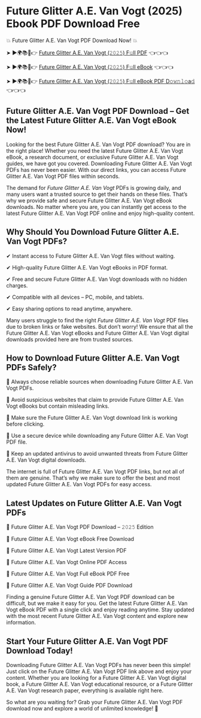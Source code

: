 # Future Glitter A.E. Van Vogt (2025) Ebook PDF Download Free

💥 Future Glitter A.E. Van Vogt PDF Download Now! 💥

➤ ►🌍📚📱👉 [Future Glitter A.E. Van Vogt (𝟸𝟶𝟸𝟻) F𝚞ll PDF](https://getpdf.xyz/future-glitter-a.e.-van-vogt) 👈👈👈


➤ ►🌍📚📱👉 [Future Glitter A.E. Van Vogt (𝟸𝟶𝟸𝟻) F𝚞ll eBook](https://getpdf.xyz/future-glitter-a.e.-van-vogt) 👈👈👈


➤ ►🌍📚📱👉 [Future Glitter A.E. Van Vogt (𝟸𝟶𝟸𝟻) F𝚞ll eBook PDF D𝚘𝚠𝚗𝚕𝚘a𝚍](https://getpdf.xyz/future-glitter-a.e.-van-vogt) 👈👈👈


## Future Glitter A.E. Van Vogt PDF Download – Get the Latest Future Glitter A.E. Van Vogt eBook Now!

Looking for the best Future Glitter A.E. Van Vogt PDF download? You are in the right place! Whether you need the latest Future Glitter A.E. Van Vogt eBook, a research document, or exclusive Future Glitter A.E. Van Vogt guides, we have got you covered. Downloading Future Glitter A.E. Van Vogt PDFs has never been easier. With our direct links, you can access Future Glitter A.E. Van Vogt PDF files within seconds.

The demand for *Future Glitter A.E. Van Vogt* PDFs is growing daily, and many users want a trusted source to get their hands on these files. That’s why we provide safe and secure Future Glitter A.E. Van Vogt eBook downloads. No matter where you are, you can instantly get access to the latest Future Glitter A.E. Van Vogt PDF online and enjoy high-quality content.

## Why Should You Download Future Glitter A.E. Van Vogt PDFs?

✔ Instant access to Future Glitter A.E. Van Vogt files without waiting.

✔ High-quality Future Glitter A.E. Van Vogt eBooks in PDF format.

✔ Free and secure Future Glitter A.E. Van Vogt downloads with no hidden charges.

✔ Compatible with all devices – PC, mobile, and tablets.

✔ Easy sharing options to read anytime, anywhere.

Many users struggle to find the right *Future Glitter A.E. Van Vogt* PDF files due to broken links or fake websites. But don’t worry! We ensure that all the Future Glitter A.E. Van Vogt eBooks and Future Glitter A.E. Van Vogt digital downloads provided here are from trusted sources.

## How to Download Future Glitter A.E. Van Vogt PDFs Safely?

📌 Always choose reliable sources when downloading Future Glitter A.E. Van Vogt PDFs.

📌 Avoid suspicious websites that claim to provide Future Glitter A.E. Van Vogt eBooks but contain misleading links.

📌 Make sure the Future Glitter A.E. Van Vogt download link is working before clicking.

📌 Use a secure device while downloading any Future Glitter A.E. Van Vogt PDF file.

📌 Keep an updated antivirus to avoid unwanted threats from Future Glitter A.E. Van Vogt digital downloads.

The internet is full of Future Glitter A.E. Van Vogt PDF links, but not all of them are genuine. That’s why we make sure to offer the best and most updated Future Glitter A.E. Van Vogt PDFs for easy access.

## Latest Updates on Future Glitter A.E. Van Vogt PDFs

🔹 Future Glitter A.E. Van Vogt PDF Download – 𝟸𝟶𝟸𝟻 Edition

🔹 Future Glitter A.E. Van Vogt eBook Free Download

🔹 Future Glitter A.E. Van Vogt Latest Version PDF

🔹 Future Glitter A.E. Van Vogt Online PDF Access

🔹 Future Glitter A.E. Van Vogt Full eBook PDF Free

🔹 Future Glitter A.E. Van Vogt Guide PDF Download

Finding a genuine Future Glitter A.E. Van Vogt PDF download can be difficult, but we make it easy for you. Get the latest Future Glitter A.E. Van Vogt eBook PDF with a single click and enjoy reading anytime. Stay updated with the most recent Future Glitter A.E. Van Vogt content and explore new information.

## Start Your Future Glitter A.E. Van Vogt PDF Download Today!

Downloading Future Glitter A.E. Van Vogt PDFs has never been this simple! Just click on the Future Glitter A.E. Van Vogt PDF link above and enjoy your content. Whether you are looking for a Future Glitter A.E. Van Vogt digital book, a Future Glitter A.E. Van Vogt educational resource, or a Future Glitter A.E. Van Vogt research paper, everything is available right here.

So what are you waiting for? Grab your Future Glitter A.E. Van Vogt PDF download now and explore a world of unlimited knowledge! 🚀